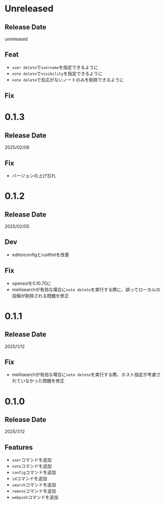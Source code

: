 # Unreleased

## Release Date
unreleased

## Feat
- `user delete`で`username`を指定できるように
- `note delete`で`visibility`を指定できるように
- `note delete`で反応がないノートのみを削除できるように

## Fix

# 0.1.3

## Release Date
2025/02/06

## Fix
- バージョンの上げ忘れ

# 0.1.2

## Release Date
2025/02/05

## Dev
- editorconfigとrustfmtを改善

## Fix
- opensslを0.10.70に
- meilisearchが有効な場合に`note delete`を実行する際に、誤ってローカルの投稿が削除される問題を修正

# 0.1.1

## Release Date
2025/1/12

## Fix
- meilisearchが有効な場合に`note delete`を実行する際、ホスト指定が考慮されていなかった問題を修正


# 0.1.0

## Release Date
2025/1/12

## Features
- `user`コマンドを追加
- `note`コマンドを追加
- `config`コマンドを追加
- `id`コマンドを追加
- `search`コマンドを追加
- `remote`コマンドを追加
- `webpush`コマンドを追加
